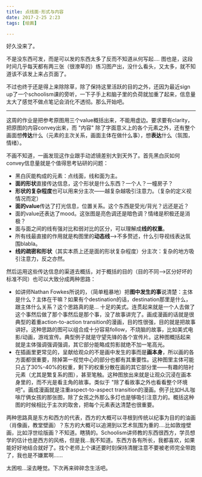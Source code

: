 ```yaml
---
title: 点线面·形式与内容
date: 2017-2-25 2:23
tags: [绘画]

---
```


好久没来了。

不是没东西可发，而是可以发的东西太多了反而不知道从何写起.... 图也是，这段时间几乎每天都有两三张（很潦草的）练习图产出，没什么看头，又太多，就不知道该不该发上来占页面了。

不过也终于还是得上来除除草，除了保持这里活跃的目的之外，还因为最近sign up了一个schoolism课的旁听，一下子手上和脑子里的负荷就加重了起来，信息量太大了感觉不做点笔记会消化不透彻。那么开始吧。

---
这周的作业是把参考原图用三个value概括出来，不能用虚边。要求要有clarity，把原图的内容convey出来，而 "内容" 除了字面意义上的各个元素之外，还有整个画面想**传达**什么（元素的主次关系，画面主体在做什么事），想**表达**什么（氛围，情绪）。

不画不知道，一画发现这作业跟手动滤镜差别大到天外了。首先黑白灰如何convey信息量就是个值得思考钻研的问题：

* 黑白灰能构成的元素：点线面，线和面为主。
* **面的形状**直接传达信息，这个形状是什么东西？一个人？一幢房子？
* **形状的复杂程度**也可以用来分主次——越复杂越吸引注意力。（复杂的定义视情况而定）
* **面的value**传达了打光信息，位置关系。这个东西是受光/背光？远还是近？
* 面的value还表达了mood。这张图是亮色调还是暗色调？情绪是积极还是消极？
* 面与面之间的线有强对比和弱对比的区分，可以理解成**线的权重**。
* 所有线最直接的作用就是构图里的**动态线**——>不多赘述，什么引导视线表达氛围blabla。
* **线的疏密和形状**（其实本质上还是面的形状复杂程度）分主次：复杂的地方吸引注意力，反之亦然。

然后运用这些传达信息的渠道去概括，对于概括的目的（目的不同——>区分好坏的标准不同）也可以大致分成两种思路：

* 如讲师Nathan Fowkes所说的，（简单粗暴地）把**图中发生的事**说清楚：主体是什么？主体在干嘛？如果有个destination的话，destination那里是什么，跟主体什么关系？这个思路真的是... 十足的美式。连贯起来就是一个人去做了这个事然后做了那个事然后是那个事，没了故事讲完了。画成漫画的话就是很典型的着重action-to-action transition的漫画，目的性很强，目的就是把故事讲好。这种思路的图可以组合成十分容易follow，不烧脑的故事，比如美式电影/动画，游戏宣传。典型例子就是守望先锋的各个宣传片。这种图概括起来就是主体强调强调强调，其它部分能略成剪影就绝不加一笔高光。
* 在插画里更常见的，呈献给观众的不是画中发生的事而是**画本身**，所以画的各方面都很重要，除掉第一视觉中心的部分也都有其重要性。这种图里主体可能只占了30%-40%的权重，剩下的权重分散在画的其它部分里——有趣的陪衬元素（尤其是繁复系的图），甚至笔触。这种图放出来就是让观众沉浸在画本身里的，而不光是看主角的故事。类似于 "除了看故事之外也看看整个环境吧"。画成漫画就是注重aspect-to-aspect transition的漫画。例子比如HJL咖啡厅俩女孩的那张图，除了女孩之外那么多灯也是够吸引注意力的。概括这种图的时候相比于主次的取舍，把每个元素表达清楚也很重要。

两种思路真是东方和西方的代表，西方的大概可以寻根到传统以纪事为目的的油画（肖像画，教堂壁画）？东方的大概可以追溯到以艺术氛围为重的....比如敦煌壁画，比如浮世绘版画？不知道。瞎猜的。Schoolism讲师教的东西很西方，学员想学的估计也是西方的风格，但是我...我不知道。东西方各有所长，我都喜欢，如果能好好地结合就好了。找个老师上个课还要时刻保持清醒注意不要被老师完全带跑了，我也是不嫌累啊......

太困啦...滚去睡觉。下次再来碎碎念生活吧。
